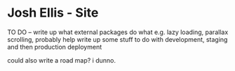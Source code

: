 # Josh Ellis - Site

TO DO – write up what external packages do what e.g. lazy loading, parallax scrolling,
probably help write up some stuff to do with development, staging and then production deployment

could also write a road map? i dunno.
